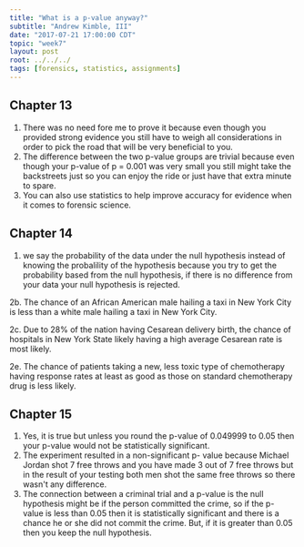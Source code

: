 ```yaml
---
title: "What is a p-value anyway?"
subtitle: "Andrew Kimble, III"
date: "2017-07-21 17:00:00 CDT"
topic: "week7"
layout: post
root: ../../../
tags: [forensics, statistics, assignments]
---
```

 

## Chapter 13

1. There was no need fore me to prove it because even though you provided strong evidence you still have to weigh all considerations in order to pick the road that will be very beneficial to you.
2. The difference between the two p-value groups are trivial because even though your p-value of p = 0.001 was very small you still might take the backstreets just so you can enjoy the ride or just have that extra minute to spare.
3. You can also use statistics to help improve accuracy for evidence when it comes to forensic science.


## Chapter 14

1.  we say the probability of the data under the null hypothesis instead of knowing the probalility of the hypothesis because you try to get the probability based from the null hypothesis, if there is no difference from your data your null hypothesis is rejected.

2b. The chance of an African American male hailing a taxi in New York City is less than a white male hailing a taxi in New York City.

2c. Due to 28% of the nation having Cesarean delivery birth, the chance of hospitals in New York State likely having a high average Cesarean rate is most likely.

2e. The chance of patients taking a new, less toxic type of chemotherapy having response rates at least as good as those on standard chemotherapy drug is less likely.


## Chapter 15 

1. Yes, it is true but unless you round the p-value of 0.049999 to 0.05 then your p-value would not be statistically significant.
2. The experiment resulted in a non-significant p- value because Michael Jordan shot 7 free throws and you have made 3 out of 7 free throws but in the result of your testing both men shot the same free throws so there wasn't any difference.
4. The connection between a criminal trial and a p-value is the null hypothesis might be if the person committed the crime, so if the p- value is less than 0.05 then it is statistically significant and there is a chance he or she did not commit the crime. But, if it is greater than 0.05 then you keep the null hypothesis.
